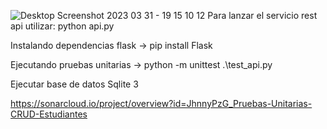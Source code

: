 
![Desktop Screenshot 2023 03 31 - 19 15 10 12](https://user-images.githubusercontent.com/111128668/229255708-4247a721-bd3d-4111-b2a4-cb3d3212ddd4.png)
Para lanzar el servicio rest api utilizar: 
python api.py 

Instalando dependencias 
flask -> pip install Flask

Ejecutando pruebas unitarias
-> python -m unittest .\test_api.py

Ejecutar base de datos Sqlite 3

https://sonarcloud.io/project/overview?id=JhnnyPzG_Pruebas-Unitarias-CRUD-Estudiantes
